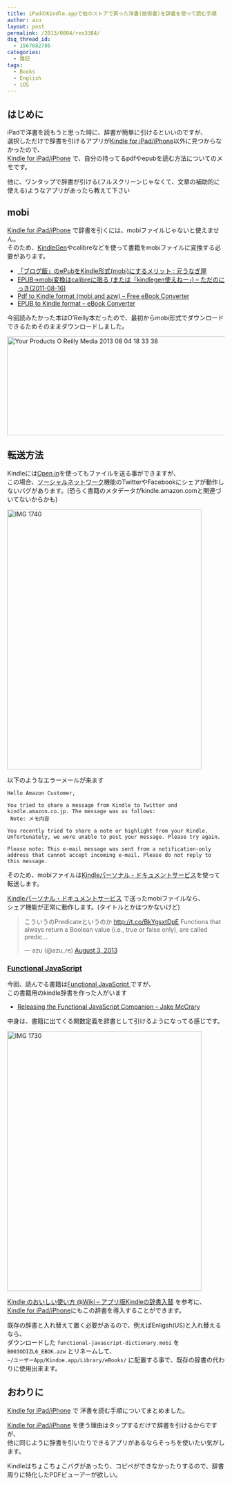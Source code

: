 ```yaml
---
title: iPadのKindle.appで他のストアで買った洋書(技術書)を辞書を使って読む手順
author: azu
layout: post
permalink: /2013/0804/res3384/
dsq_thread_id:
  - 1567682786
categories:
  - 雑記
tags:
  - Books
  - English
  - iOS
---
```

## はじめに

iPadで洋書を読もうと思った時に、辞書が簡単に引けるといいのですが、  
選択しただけで辞書を引けるアプリが[Kindle for iPad/iPhone][1]以外に見つからなかったので、  
[Kindle for iPad/iPhone][1] で、自分の持ってるpdfやepubを読む方法についてのメモです。

他に、ワンタップで辞書が引ける(フルスクリーンじゃなくて、文章の補助的に使える)ようなアプリがあったら教えて下さい

## mobi

[Kindle for iPad/iPhone][1] で辞書を引くには、mobiファイルじゃないと使えません。  
そのため、[KindleGen][2]やcalibreなどを使って書籍をmobiファイルに変換する必要があります。

*   [「ブログ飯」のePubをKindle形式(mobi)にするメリット : 元うなぎ屋][3]
*   [EPUB→mobi変換はcalibreに限る (または「kindlegen使えねー」) &#8211; ただのにっき(2011-08-16)][4]
*   [Pdf to Kindle format (mobi and azw) &#8211; Free eBook Converter][5]
*   [EPUB to Kindle format &#8211; eBook Converter][6]

今回読みたかった本はO&#8217;Reilly本だったので、最初からmobi形式でダウンロードできるためそのままダウンロードしました。

<img src="http://efcl.info/wp-content/uploads/2013/08/Your-Products-OReilly-Media-2013-08-04-18-33-38.jpg" alt="Your Products  O Reilly Media 2013 08 04 18 33 38" title="Your Products - O'Reilly Media 2013-08-04 18-33-38.jpg" border="0" width="521" height="228" />

## 転送方法

Kindleには[Open in][7]を使ってもファイルを送る事ができますが、  
この場合、[ソーシャルネットワーク][8]機能のTwitterやFacebookにシェアが動作しないバグがあります。(恐らく書籍のメタデータがkindle.amazon.comと関連づいてないからかも)

<img src="http://efcl.info/wp-content/uploads/2013/08/IMG_1740.png" alt="IMG 1740" title="IMG_1740.PNG" border="0" width="450" height="600" />

以下のようなエラーメールが来ます

    Hello Amazon Customer,
    
    You tried to share a message from Kindle to Twitter and kindle.amazon.co.jp. The message was as follows:
     Note: メモ内容
    
    You recently tried to share a note or highlight from your Kindle. Unfortunately, we were unable to post your message. Please try again.
    
    Please note: This e-mail message was sent from a notification-only address that cannot accept incoming e-mail. Please do not reply to this message.
    

そのため、mobiファイルは[Kindleパーソナル・ドキュメントサービス][9]を使って転送します。

[Kindleパーソナル・ドキュメントサービス][9] で送ったmobiファイルなら、  
シェア機能が正常に動作します。(タイトルとかはつかないけど)

<blockquote class="twitter-tweet">
  <p>
    こういうのPredicateというのか <a href="http://t.co/BkYgsxtDpE">http://t.co/BkYgsxtDpE</a> Functions that always return a Boolean value (i.e., true or false only), are called predic&#8230;
  </p>
  
  <p>
    &mdash; azu (@azu_re) <a href="https://twitter.com/azu_re/statuses/363705105734184960">August 3, 2013</a>
  </p>
</blockquote>



### [Functional JavaScript ][10]

今回、読んでる書籍は[Functional JavaScript ][10]ですが、  
この書籍用のkindle辞書を作った人がいます

*   [Releasing the Functional JavaScript Companion &#8211; Jake McCrary][11]

中身は、書籍に出てくる関数定義を辞書として引けるようになってる感じです。

<img src="http://efcl.info/wp-content/uploads/2013/08/IMG_1730.png" alt="IMG 1730" title="IMG_1730.PNG" border="0" width="450" height="600" />

[Kindle のおいしい使い方 @Wiki &#8211; アプリ版Kindleの辞書入替][12] を参考に、  
[Kindle for iPad/iPhone][1]にもこの辞書を導入することができます。

既存の辞書と入れ替えて置く必要があるので、例えばEnligsh(US)と入れ替えるなら、  
ダウンロードした `functional-javascript-dictionary.mobi` を `B003ODIZL6_EBOK.azw` とリネームして、  
`~/ユーザーApp/Kindoe.app/Library/eBooks/` に配置する事で、既存の辞書の代わりに使用出来ます。

## おわりに

[Kindle for iPad/iPhone][1] で 洋書を読む手順についてまとめました。

[Kindle for iPad/iPhone][1] を使う理由はタップするだけで辞書を引けるからですが、  
他に同じように辞書を引いたりできるアプリがあるならそっちを使いたい気がします。

Kindleはちょこちょこバグがあったり、コピペができなかったりするので、辞書周りに特化したPDFビューアーが欲しい。

 [1]: http://www.amazon.co.jp/gp/help/customer/display.html/ref=hp_left_ac?ie=UTF8&nodeId=200712670 "Amazon.co.jp ヘルプ: Kindle for iPad/iPhone"
 [2]: http://www.amazon.com/gp/feature.html?ie=UTF8&docId=1000234621 "KindleGen"
 [3]: http://snickerjp.blogspot.jp/2013/06/epub-to-mobi-merit.html "「ブログ飯」のePubをKindle形式(mobi)にするメリット : 元うなぎ屋"
 [4]: http://sho.tdiary.net/20110816.html "EPUB→mobi変換はcalibreに限る (または「kindlegen使えねー」) - ただのにっき(2011-08-16)"
 [5]: http://www.pdf4kindle.com/result/f715dc54-b53b-4e96-906f-67049de499a2 "Pdf to Kindle format (mobi and azw) - Free eBook Converter"
 [6]: http://www.epub4kindle.com/ "EPUB to Kindle format - eBook Converter"
 [7]: http://osxdaily.com/2012/03/25/transfer-mobi-epub-ebook-files-to-ipad/ "Open in"
 [8]: http://www.amazon.co.jp/gp/help/customer/display.html/ref=hp_left_sib?ie=UTF8&nodeId=200738300 "ソーシャルネットワーク"
 [9]: http://www.amazon.co.jp/gp/help/customer/display.html?nodeId=201017480 "Kindleパーソナル・ドキュメントサービス"
 [10]: http://shop.oreilly.com/product/0636920028857.do "Functional JavaScript "
 [11]: http://jakemccrary.com/blog/2013/07/09/releasing-the-functional-javascript-companion/ "Releasing the Functional JavaScript Companion - Jake McCrary"
 [12]: http://www22.atwiki.jp/how2kindle/pages/13.html "Kindle のおいしい使い方 @Wiki - アプリ版Kindleの辞書入替"